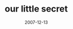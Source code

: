 ---
layout: base.njk
title : 'our little secret' 
view_title : 'our little secret' 
year : '2007' 
date : '2007-12-13' 
img_file : '/drawing/ourlittlesecret.png' 
html_file : 'ourlittlesecret' 
next_html : 'itstheonlywayoutofhere.html' 
year_order : '300' 
permalink : "title/{{html_file}}.html"
---